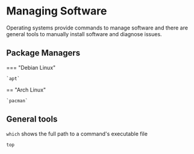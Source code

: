 # Managing Software

Operating systems provide commands to manage software and there are general tools to manually install software and diagnose issues.


## Package Managers


=== "Debian Linux"

    `apt`


== "Arch Linux"

    `pacman`


## General tools

`which` shows the full path to a command's executable file


`top`
